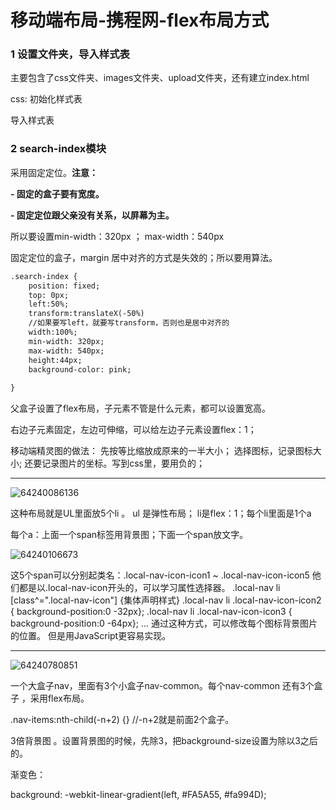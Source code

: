 # 移动端布局-携程网-flex布局方式

### 1 设置文件夹，导入样式表

主要包含了css文件夹、images文件夹、upload文件夹，还有建立index.html

css: 初始化样式表

导入样式表

### 2 search-index模块

采用固定定位。**注意：**

**- 固定的盒子要有宽度。**

**- 固定定位跟父亲没有关系，以屏幕为主。**

所以要设置min-width：320px ； max-width：540px

固定定位的盒子，margin 居中对齐的方式是失效的；所以要用算法。

```html
.search-index {
	position: fixed;
	top: 0px;
    left:50%;
    transform:translateX(-50%)
    //如果要写left，就要写transform，否则也是居中对齐的
	width:100%;
	min-width: 320px;
	max-width: 540px;
	height:44px;
	background-color: pink;
    
}


```

父盒子设置了flex布局，子元素不管是什么元素，都可以设置宽高。

右边子元素固定，左边可伸缩，可以给左边子元素设置flex：1；

移动端精灵图的做法：
先按等比缩放成原来的一半大小；
选择图标，记录图标大小;
还要记录图片的坐标。写到css里，要用负的；

--------------------

![64240086136](D:\01studyPrintMaterials\01Markdown笔记\images\ctrip\ctrip01)

这种布局就是UL里面放5个li 。 ul 是弹性布局； li是flex：1；每个li里面是1个a

每个a：上面一个span标签用背景图；下面一个span放文字。

![64240106673](D:\01studyPrintMaterials\01Markdown笔记\images\ctrip\ctrip02.jpg)

这5个span可以分别起类名：.local-nav-icon-icon1 ~ .local-nav-icon-icon5
他们都是以.local-nav-icon开头的，可以学习属性选择器。
.local-nav li [class^=".local-nav-icon"] {集体声明样式}
.local-nav li .local-nav-icon-icon2 { background-position:0 -32px};
.local-nav li .local-nav-icon-icon3 { background-position:0 -64px};
...
通过这种方式，可以修改每个图标背景图片的位置。
但是用JavaScript更容易实现。

-------------------

![64240780851](D:\01studyPrintMaterials\01Markdown笔记\images\ctrip\ctrip03.jpg)

一个大盒子nav，里面有3个小盒子nav-common。每个nav-common 还有3个盒子 ，采用flex布局。



.nav-items:nth-child(-n+2) {}   //-n+2就是前面2个盒子。

3倍背景图 。设置背景图的时候，先除3，把background-size设置为除以3之后的。

渐变色：

background: -webkit-linear-gradient(left, #FA5A55, #fa994D);













